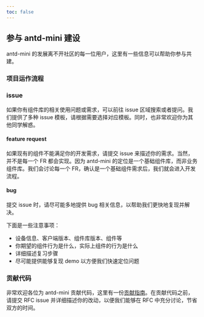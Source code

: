 ```yaml
---
toc: false
---
```


## 参与 antd-mini 建设

antd-mini 的发展离不开社区的每一位用户，这里有一些信息可以帮助你参与共建。

### 项目运作流程

### issue

如果你有组件库的相关使用问题或需求，可以前往 issue 区域搜索或者提问。我们提供了多种 issue 模板，请根据需要选择对应模板。同时，也非常欢迎你为其他同学解惑。

#### feature request

如果现有的组件不能满足你的开发需求，请提交 issue 来描述你的需求。当然，并不是每一个 FR 都会实现。因为 antd-mini 的定位是一个基础组件库，而非业务组件库。我们会讨论每一个 FR，确认是一个基础组件需求后，我们就会进入开发流程。

#### bug

提交 issue 时，请尽可能多地提供 bug 相关信息，以帮助我们更快地复现并解决。

下面是一些注意事项：

- 设备信息、客户端版本、组件库版本、组件等
- 你期望的组件行为是什么，实际上组件的行为是什么
- 详细描述复习步骤
- 尽可能提供能够复现 demo 以方便我们快速定位问题

### 贡献代码

非常欢迎各位为 antd-mini 贡献代码，这里有一份[贡献指南](./contribute.md)。在贡献代码之前，请提交 RFC issue 并详细描述你的改动，以便我们能够在 RFC 中充分讨论，节省双方的时间。
